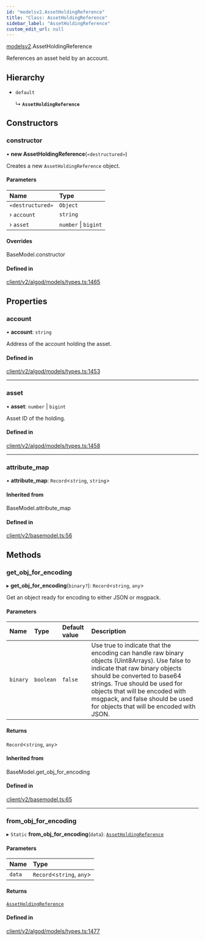 ```yaml
---
id: "modelsv2.AssetHoldingReference"
title: "Class: AssetHoldingReference"
sidebar_label: "AssetHoldingReference"
custom_edit_url: null
---
```


[modelsv2](../namespaces/modelsv2.md).AssetHoldingReference

References an asset held by an account.

## Hierarchy

- `default`

  ↳ **`AssetHoldingReference`**

## Constructors

### constructor

• **new AssetHoldingReference**(`«destructured»`)

Creates a new `AssetHoldingReference` object.

#### Parameters

| Name | Type |
| :------ | :------ |
| `«destructured»` | `Object` |
| › `account` | `string` |
| › `asset` | `number` \| `bigint` |

#### Overrides

BaseModel.constructor

#### Defined in

[client/v2/algod/models/types.ts:1465](https://github.com/joe-p/js-algorand-sdk/blob/6a3021f/src/client/v2/algod/models/types.ts#L1465)

## Properties

### account

• **account**: `string`

Address of the account holding the asset.

#### Defined in

[client/v2/algod/models/types.ts:1453](https://github.com/joe-p/js-algorand-sdk/blob/6a3021f/src/client/v2/algod/models/types.ts#L1453)

___

### asset

• **asset**: `number` \| `bigint`

Asset ID of the holding.

#### Defined in

[client/v2/algod/models/types.ts:1458](https://github.com/joe-p/js-algorand-sdk/blob/6a3021f/src/client/v2/algod/models/types.ts#L1458)

___

### attribute\_map

• **attribute\_map**: `Record`<`string`, `string`\>

#### Inherited from

BaseModel.attribute\_map

#### Defined in

[client/v2/basemodel.ts:56](https://github.com/joe-p/js-algorand-sdk/blob/6a3021f/src/client/v2/basemodel.ts#L56)

## Methods

### get\_obj\_for\_encoding

▸ **get_obj_for_encoding**(`binary?`): `Record`<`string`, `any`\>

Get an object ready for encoding to either JSON or msgpack.

#### Parameters

| Name | Type | Default value | Description |
| :------ | :------ | :------ | :------ |
| `binary` | `boolean` | `false` | Use true to indicate that the encoding can handle raw binary objects (Uint8Arrays). Use false to indicate that raw binary objects should be converted to base64 strings. True should be used for objects that will be encoded with msgpack, and false should be used for objects that will be encoded with JSON. |

#### Returns

`Record`<`string`, `any`\>

#### Inherited from

BaseModel.get\_obj\_for\_encoding

#### Defined in

[client/v2/basemodel.ts:65](https://github.com/joe-p/js-algorand-sdk/blob/6a3021f/src/client/v2/basemodel.ts#L65)

___

### from\_obj\_for\_encoding

▸ `Static` **from_obj_for_encoding**(`data`): [`AssetHoldingReference`](modelsv2.AssetHoldingReference.md)

#### Parameters

| Name | Type |
| :------ | :------ |
| `data` | `Record`<`string`, `any`\> |

#### Returns

[`AssetHoldingReference`](modelsv2.AssetHoldingReference.md)

#### Defined in

[client/v2/algod/models/types.ts:1477](https://github.com/joe-p/js-algorand-sdk/blob/6a3021f/src/client/v2/algod/models/types.ts#L1477)
